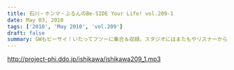 ```yaml
---
title: 石川・ホンマ・ぶるんのBe-SIDE Your Life! vol.209-1
date: May 03, 2010
tags: ['2010', 'May 2010', 'vol.209']
draft: false
summary: GWもビーサイ！いたってフツーに集合＆収録。スタジオにはまたもやリスナーからのお土産が・・・※テーマ音楽が一部途切れているところがありますがご了承下さい・・・NAMAE
---
```


http://project-phi.ddo.jp/ishikawa/ishikawa209_1.mp3
